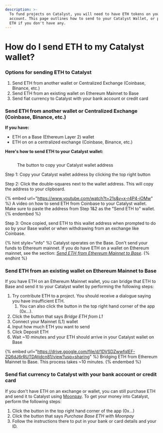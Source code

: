 ```yaml
---
description: >-
  To fund projects on Catalyst, you will need to have ETH tokens on your
  account. This page outlines how to send to your Catalyst Wallet, or purchase
  ETH if you don't have any.
---
```


# How do I send ETH to my Catalyst wallet?

### Options for sending ETH to Catalyst

1. Send ETH from another wallet or Centralized Exchange (Coinbase, Binance, etc.)
2. Send ETH from an existing wallet on Ethereum Mainnet to Base
3. Send fiat currency to Catalyst with your bank account or credit card

### Send ETH from another wallet or Centralized Exchange (Coinbase, Binance, etc.)

**If you have:**

* ETH on a Base (Ethereum Layer 2) wallet
* ETH on on a centralized exchange (Coinbase, Binance, etc.)

**Here's how to send ETH to your Catalyst wallet:**

<figure><img src="../../.gitbook/assets/Screenshot 2024-04-12 at 4.01.40 PM (1).png" alt=""><figcaption><p>The button to copy your Catalyst wallet address</p></figcaption></figure>

Step 1: Copy your Catalyst wallet address by clicking the top right button

Step 2: Click the double-squares next to the wallet address. This will copy the address to your clipboard.&#x20;

{% embed url="https://www.youtube.com/watch?t=21s&v=x-r4P4-iOMw" %}
A video on how to send ETH from Coinbase to your Catalyst wallet. Make sure to paste the address from Step 1&2 as the "Send ETH to" wallet.&#x20;
{% endembed %}

Step 3: Once copied, send ETH to this wallet address when prompted to do so by your Base wallet or when withdrawing from an exchange like Coinbase.

{% hint style="info" %}
Catalyst operates on the Base. Don't send your funds to Ethereum mainnet. If you do have ETH on a wallet on Ethereum mainnet, see the section: [_Send ETH from Ethereum Mainnet to Base_](https://docs.molecule.to/documentation/catalyst/how-to-fund-projects/how-do-i-send-eth-to-my-catalyst-wallet#send-eth-from-an-existing-wallet-on-ethereum-mainnet-to-base).
{% endhint %}

### Send ETH from an existing wallet on Ethereum Mainnet to Base

If you have ETH on an Ethereum Mainnet wallet, you can bridge that ETH to Base and send it to your Catalyst wallet by performing the following steps:

1. Try contribute ETH to a project. You should receive a dialogue saying you have insufficient ETH.
   1. You can also click the button in the top right hand corner of the app (0x...).
2. Click the button that says _Bridge ETH from L1_
3. Connect your Mainnet (L1) wallet
4. Input how much ETH you want to send
5. Click Deposit ETH
6. Wait \~10 minutes and your ETH should arrive in your Catalyst wallet on Base

{% embed url="https://drive.google.com/file/d/1DVSDZwwfqlEF-ZQ6dJ6rRUTDAtjdcn81/view?usp=sharing" %}
Bridging ETH from Ethereum Mainnet to Base. This process takes \~10 minutes.
{% endembed %}

### Send fiat currency to Catalyst with your bank account or credit card

If you don't have ETH on an exchange or wallet, you can still purchase ETH and send it to Catalyst using [Moonpay](https://www.moonpay.com/business/onramps). To get your money into Catalyst, perform the following steps:

1. Click the button in the top right hand corner of the app (0x...)
2. Click the button that says _Purchase Base ETH with Moonpay_
3. Follow the instructions there to put in your bank or card details and your ID.&#x20;
